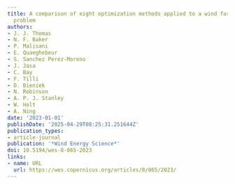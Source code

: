 ```yaml
---
title: A comparison of eight optimization methods applied to a wind farm layout optimization
  problem
authors:
- J. J. Thomas
- N. F. Baker
- P. Malisani
- E. Quaeghebeur
- S. Sanchez Perez-Moreno
- J. Jasa
- C. Bay
- F. Tilli
- D. Bieniek
- N. Robinson
- A. P. J. Stanley
- W. Holt
- A. Ning
date: '2023-01-01'
publishDate: '2025-04-29T08:25:31.251644Z'
publication_types:
- article-journal
publication: '*Wind Energy Science*'
doi: 10.5194/wes-8-865-2023
links:
- name: URL
  url: https://wes.copernicus.org/articles/8/865/2023/
---
```

